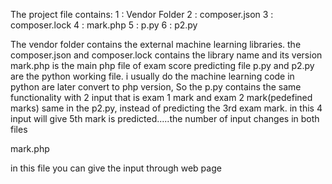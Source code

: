 The project file contains:
1 : Vendor Folder
2 : composer.json
3 : composer.lock
4 : mark.php
5 : p.py
6 : p2.py

The vendor folder contains the external machine learning libraries.
the composer.json and composer.lock contains the library name and its version
mark.php is the main php file of exam score predicting file
p.py and p2.py are the python working file. i usually do the machine learning code in python are later convert to php version, So the p.py contains the same functionality with 2 input that is exam 1 mark and exam 2 mark(pedefined marks)
same in the p2.py, instead of predicting the 3rd exam mark. in this 4 input will give 5th mark is predicted.....the number of input changes in both files

mark.php

in this file you can give the input through web page
